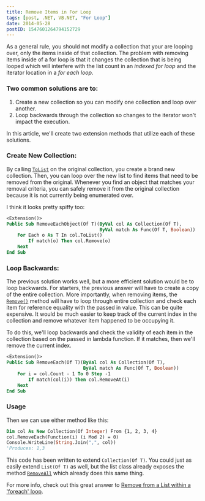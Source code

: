 ```yaml
---
title: Remove Items in For Loop
tags: [post, .NET, VB.NET, "For Loop"]
date: 2014-05-28
postID: 1547601264794152729
---
```


As a general rule, you should not modify a collection that your are looping over, only the items inside of that collection.  The problem with removing items inside of a for loop is that it changes the collection that is being looped which will interfere with the list count in an *indexed for loop* and the iterator location in a *for each loop*.


### Two common solutions are to:

1. Create a new collection so you can modify one collection and loop over another.
2. Loop backwards through the collection so changes to the iterator won't impact the execution.

In this article, we'll create two extension methods that utilize each of these solutions.


### Create New Collection:

By calling [`ToList`][ToList] on the original collection, you create a brand new collection. Then, you can loop over the new list to find items that need to be removed from the original.  Whenever you find an object that matches your removal criteria, you can safely remove it from the original collection because it is not currently being enumerated over.

I think it looks pretty spiffy too:

```vb
<Extension()>
Public Sub RemoveEachObject(Of T)(ByVal col As Collection(Of T),
                                  ByVal match As Func(Of T, Boolean))
    For Each o As T In col.ToList()
        If match(o) Then col.Remove(o)
    Next
End Sub
```

### Loop Backwards:

The previous solution works well, but a more efficient solution would be to loop backwards.  For starters, the previous answer will have to create a copy of the entire collection.  More importantly, when removing items, the [`Remove()`][Collection.Remove] method will have to loop through entire collection and check each item for reference equality with the passed in value.  This can be quite expensive.  It would be much easier to keep track of the current index in the collection and remove whatever item happened to be occupying it.

To do this, we'll loop backwards and check the validity of each item in the collection based on the passed in lambda function.  If it matches, then we'll remove the current index.

```vb
<Extension()>
Public Sub RemoveEach(Of T)(ByVal col As Collection(Of T),
                            ByVal match As Func(Of T, Boolean))
    For i = col.Count - 1 To 0 Step -1
        If match(col(i)) Then col.RemoveAt(i)
    Next
End Sub
```

### Usage

Then we can use either method like this:

```vb
Dim col As New Collection(Of Integer) From {1, 2, 3, 4}
col.RemoveEach(Function(i) (i Mod 2) = 0)
Console.WriteLine(String.Join(",", col))
'Produces: 1,3
```

This code has been written to extend `Collection(Of T)`.  You could just as easily extend `List(Of T)` as well, but the list class already exposes the method [`RemoveAll`][List.RemoveAll] which already does this same thing.

For more info, check out this great answer to [Remove from a List<T> within a 'foreach' loop][SO Answer].


[List.RemoveAll]: http://msdn.microsoft.com/en-us/library/wdka673a(v=vs.110).aspx
[Collection.Remove]: http://msdn.microsoft.com/en-us/library/ms132413(v=vs.110).aspx
[ToList]: http://msdn.microsoft.com/en-us/library/vstudio/bb342261(v=vs.100).aspx
[SO Answer]: http://stackoverflow.com/a/9381864/1366033
